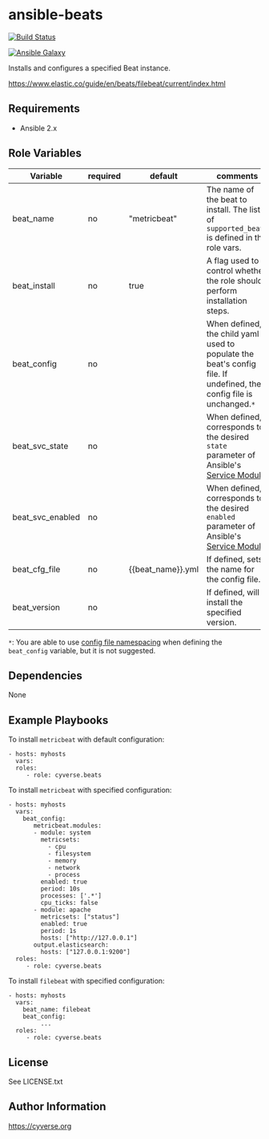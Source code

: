 ansible-beats
=============
[![Build Status](https://travis-ci.org/CyVerse-Ansible/ansible-beats.svg?branch=master)](https://travis-ci.org/CyVerse-Ansible/ansible-beats)

[![Ansible Galaxy](https://img.shields.io/badge/ansible--galaxy-CyVerse-Ansible.beats-blue.svg)](https://galaxy.ansible.com/CyVerse-Ansible/beats/)

Installs and configures a specified Beat instance.

 https://www.elastic.co/guide/en/beats/filebeat/current/index.html

Requirements
------------
* Ansible 2.x

Role Variables
--------------

|   Variable       | required | default           | comments                                               |
|------------------|----------|-------------------|--------------------------------------------------------|
| beat_name        |  no      | "metricbeat"      | The name of the beat to install. The list of `supported_beats` is defined in the role vars. |
| beat_install     |  no      | true              | A flag used to control whether the role should perform installation steps. |
| beat_config      |  no      |                   | When defined, the child yaml is used to populate the beat's config file. If undefined, the config file is unchanged.`*` |
| beat_svc_state   |  no      |                   | When defined, corresponds to the desired `state` parameter of Ansible's [Service Module][ansible-service]. |
| beat_svc_enabled |  no      |                   | When defined, corresponds to the desired `enabled` parameter of Ansible's [Service Module][ansible-service].|
| beat_cfg_file    |  no      | {{beat_name}}.yml | If defined, sets the name for the config file. |
| beat_version     |  no      |                   | If defined, will install the specified version. |


`*`: You are able to use [config file namespacing][namespacing] when defining the `beat_config` variable, but it is not suggested. 

Dependencies
------------

None

Example Playbooks
-----------------

To install `metricbeat` with default configuration:

    - hosts: myhosts
      vars:
      roles:
         - role: cyverse.beats

To install `metricbeat` with specified configuration:

    - hosts: myhosts
      vars:
        beat_config:
           metricbeat.modules:
           - module: system
             metricsets:
               - cpu
               - filesystem
               - memory
               - network
               - process
             enabled: true
             period: 10s
             processes: ['.*']
             cpu_ticks: false
           - module: apache
             metricsets: ["status"]
             enabled: true
             period: 1s
             hosts: ["http://127.0.0.1"]
           output.elasticsearch:
             hosts: ["127.0.0.1:9200"]
      roles:
         - role: cyverse.beats

To install `filebeat` with specified configuration:

    - hosts: myhosts
      vars:
        beat_name: filebeat
        beat_config:
             ...
      roles:
         - role: cyverse.beats

License
-------

See LICENSE.txt

Author Information
------------------

https://cyverse.org

[ansible-service]: https://docs.ansible.com/ansible/service_module.html
[namespacing]: https://www.elastic.co/guide/en/beats/libbeat/5.0/config-file-format-namespacing.html
